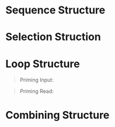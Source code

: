 # Sequence Structure



# Selection Struction



# Loop Structure

> Priming Input:

> Priming Read:


# Combining Structure

